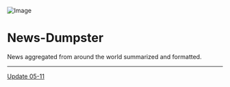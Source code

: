 ![Image](https://github.com/user-attachments/assets/80332f10-f94e-4fc7-8d0f-c139da01bd41)

# News-Dumpster
News aggregated from around the world summarized and formatted.

---

[Update 05-11](update_05-11)
